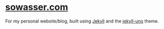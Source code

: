 # [sowasser.com][site]
For my personal website/blog, built using [Jekyll][jekyll] and the [jekyll-uno][uno] theme.


[site]: https://sowasser.com/
[jekyll]: https://jekyllrb.com/
[uno]: https://github.com/joshgerdes/jekyll-uno